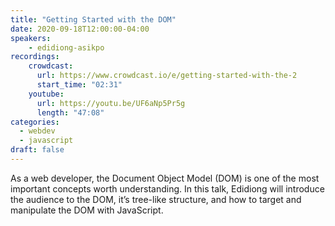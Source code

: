 ```yaml
---
title: "Getting Started with the DOM"
date: 2020-09-18T12:00:00-04:00
speakers:
    - edidiong-asikpo
recordings:
    crowdcast:
      url: https://www.crowdcast.io/e/getting-started-with-the-2
      start_time: "02:31"
    youtube:
      url: https://youtu.be/UF6aNp5Pr5g
      length: "47:08"
categories:
  - webdev
  - javascript
draft: false
---
```


As a web developer, the Document Object Model (DOM) is one of the most important concepts worth understanding. In this talk, Edidiong will introduce the audience to the DOM, it’s tree-like structure, and how to target and manipulate the DOM with JavaScript.
